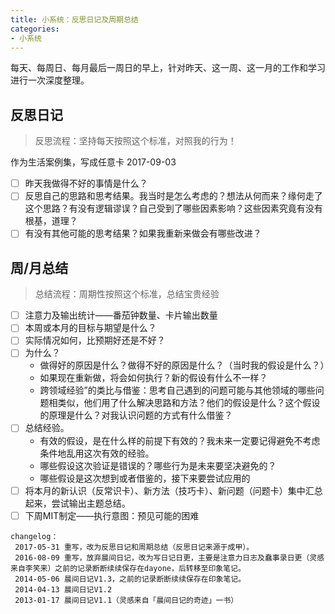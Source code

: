 ```yaml
---
title: 小系统：反思日记及周期总结
categories: 
- 小系统
---
```


每天、每周日、每月最后一周日的早上，针对昨天、这一周、这一月的工作和学习进行一次深度整理。

## 反思日记
> 反思流程：坚持每天按照这个标准，对照我的行为！

作为生活案例集，写成任意卡 2017-09-03
 
* [ ] 昨天我做得不好的事情是什么？
* [ ] 反思自己的思路和思考结果。我当时是怎么考虑的？想法从何而来？缘何走了这个思路？有没有逻辑谬误？自己受到了哪些因素影响？这些因素究竟有没有根基，道理？
* [ ] 有没有其他可能的思考结果？如果我重新来做会有哪些改进？

## 周/月总结
> 总结流程：周期性按照这个标准，总结宝贵经验

* [ ] 注意力及输出统计——番茄钟数量、卡片输出数量
* [ ] 本周或本月的目标与期望是什么？
* [ ] 实际情况如何，比预期好还是不好？
* [ ] 为什么？
	- 做得好的原因是什么？做得不好的原因是什么？（当时我的假设是什么？）
	- 如果现在重新做，将会如何执行？新的假设有什么不一样？
	- 跨领域经验”的类比与借鉴：思考自己遇到的问题可能与其他领域的哪些问题相类似，他们用了什么解决思路和方法？他们的假设是什么？这个假设的原理是什么？对我认识问题的方式有什么借鉴？
* [ ] 总结经验。
	- 有效的假设，是在什么样的前提下有效的？我未来一定要记得避免不考虑条件地乱用这次有效的经验。
	- 哪些假设这次验证是错误的？哪些行为是未来要坚决避免的？
	- 哪些假设是这次想到或者借鉴的，接下来要尝试应用的	
* [ ] 将本月的新认识（反常识卡）、新方法（技巧卡）、新问题（问题卡）集中汇总起来，尝试输出主题总结。
* [ ] 下周MIT制定——执行意图：预见可能的困难

```
changelog：
 2017-05-31 重写，改为反思日记和周期总结（反思日记来源于成甲）。
 2016-08-09 重写，放弃晨间日记，改为写日记日更，主要是注意力日志及蠢事录日更（灵感来自李笑来）之前的记录断断续续保存在dayone，后转移至印象笔记。
 2014-05-06 晨间日记V1.3，之前的记录断断续续保存在印象笔记。
 2014-04-13 晨间日记V1.2
 2013-01-17 晨间日记V1.1（灵感来自「晨间日记的奇迹」一书）
```

